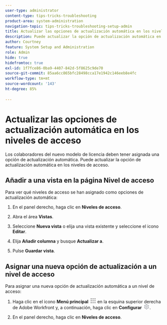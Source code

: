 ```yaml
---
user-type: administrator
content-type: tips-tricks-troubleshooting
product-area: system-administration
navigation-topic: tips-tricks-troubleshooting-setup-admin
title: Actualizar las opciones de actualización automática en los niveles de acceso
description: Puede actualizar la opción de actualización automática en los niveles de acceso.
author: Courtney
feature: System Setup and Administration
role: Admin
hide: true
hidefromtoc: true
exl-id: 1f7fce86-0ba9-4407-842d-5f8625c9de70
source-git-commit: 85aa6cc865bfc28498cca17e1942c146eeb8e4fc
workflow-type: tm+mt
source-wordcount: '143'
ht-degree: 85%

---
```


# Actualizar las opciones de actualización automática en los niveles de acceso

Los colaboradores del nuevo modelo de licencia deben tener asignada una opción de actualización automática. Puede actualizar la opción de actualización automática en los niveles de acceso.

## Añadir a una vista en la página Nivel de acceso

Para ver qué niveles de acceso se han asignado como opciones de actualización automática:
<!--
1. Click the **Main Menu** icon ![Main menu icon](assets/main-menu-icon.png) in the upper-right corner of Adobe Workfront, then click **Setup** ![Gear icon](assets/gear-icon-settings.png.png). -->

1. En el panel derecho, haga clic en **Niveles de acceso**.

1. Abra el área **Vistas**.

1. Seleccione **Nueva vista** o elija una vista existente y seleccione el icono **Editar**.

1. Elija **Añadir columna** y busque **Actualizar a**.

1. Pulse **Guardar vista**.

## Asignar una nueva opción de actualización a un nivel de acceso

Para asignar una nueva opción de actualización automática a un nivel de acceso:

1. Haga clic en el icono **Menú principal** ![Icono del menú principal](assets/main-menu-icon.png) en la esquina superior derecha de Adobe Workfront y, a continuación, haga clic en **Configurar** ![Icono de configuración de engranajes](assets/gear-icon-settings.png).

1. En el panel derecho, haga clic en **Niveles de acceso**.
